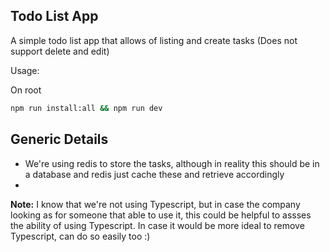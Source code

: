 ## Todo List App

A simple todo list app that allows of listing and create tasks (Does not support delete and edit)

Usage:

On root
```bash
npm run install:all && npm run dev
```

## Generic Details
- We're using redis to store the tasks, although in reality this should be in a database and redis just cache these and retrieve accordingly
- 

**Note:**  I know that we're not using Typescript, but in case the company looking as for someone that able to use it, this could be helpful to assses the ability of using Typescript. In case it would be more ideal to remove Typescript, can do so easily too :)

